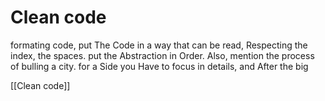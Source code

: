 # Clean code
formating code, put The Code in a way that can be read, Respecting the index, the spaces. put the Abstraction
in Order. Also, mention the process of bulling a city. for
a Side you Have to focus in details, and After the big

[[Clean code]]